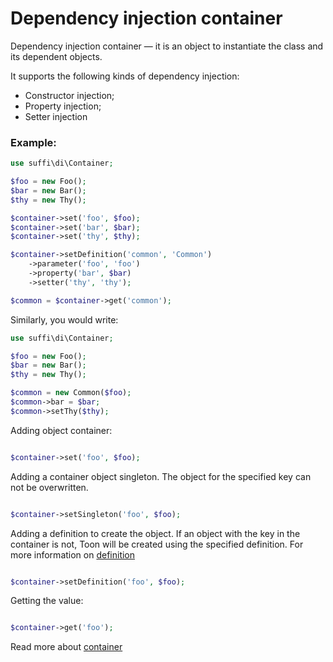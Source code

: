 Dependency injection container
================================

Dependency injection container — it is an object to instantiate the class and its dependent objects.

It supports the following kinds of dependency injection:

* Constructor injection;
* Property injection;
* Setter injection

### Example:

```php
use suffi\di\Container;

$foo = new Foo();
$bar = new Bar();
$thy = new Thy();

$container->set('foo', $foo);
$container->set('bar', $bar);
$container->set('thy', $thy);

$container->setDefinition('common', 'Common')
    ->parameter('foo', 'foo')
    ->property('bar', $bar)
    ->setter('thy', 'thy');

$common = $container->get('common');
```

Similarly, you would write:

```php
use suffi\di\Container;

$foo = new Foo();
$bar = new Bar();
$thy = new Thy();

$common = new Common($foo);
$common->bar = $bar;
$common->setThy($thy);

```

Adding object container:
```php

$container->set('foo', $foo);

```

Adding a container object singleton. The object for the specified key can not be overwritten.
```php

$container->setSingleton('foo', $foo);

```

Adding a definition to create the object. If an object with the key in the container is not, Toon will be created using the specified definition. For more information on [definition](docs/en/definition.md)
```php

$container->setDefinition('foo', $foo);

```

Getting the value:
```php

$container->get('foo');

```

Read more about [container](docs/en/container.md)
